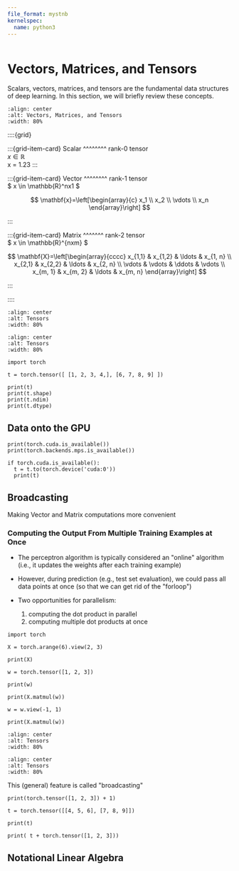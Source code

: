```yaml
---
file_format: mystnb
kernelspec:
  name: python3
---
```


```{title} Tensors in Deep Learning
```

# Vectors, Matrices, and Tensors

Scalars, vectors, matrices, and tensors are the fundamental data structures of deep learning. In this section, 
we will briefly review these concepts.

```{image} https://cdn.mathpix.com/snip/images/Y_juJrbZqtF4epAy9Cec8XteBLhamj40IpZXC5ZpgQQ.original.fullsize.png
:align: center
:alt: Vectors, Matrices, and Tensors
:width: 80%
```

::::{grid}

:::{grid-item-card}
Scalar
^^^^^^^^
rank-0 tensor \
$x \in \mathbb{R}$ \
x = 1.23
:::

:::{grid-item-card}
Vector
^^^^^^^^
rank-1 tensor \
$ x \in \mathbb{R}^nx1 $

$$
\mathbf{x}=\left[\begin{array}{c}
x_1 \\
x_2 \\
\vdots \\
x_n
\end{array}\right]
$$

:::

:::{grid-item-card}
Matrix
^^^^^^^
rank-2 tensor \
$ x \in \mathbb{R}^{nxm} $

$$
\mathbf{X}=\left[\begin{array}{cccc}
x_{1,1} & x_{1,2} & \ldots & x_{1, n} \\
x_{2,1} & x_{2,2} & \ldots & x_{2, n} \\
\vdots & \vdots & \ddots & \vdots \\
x_{m, 1} & x_{m, 2} & \ldots & x_{m, n}
\end{array}\right]
$$

:::

::::

```{image} https://cdn.mathpix.com/snip/images/t9O1Rt9T21I9shWUbtG1sH6YiMeK5eufyU4wEYy-RqY.original.fullsize.png
:align: center
:alt: Tensors
:width: 80%
```

```{image} https://cdn.mathpix.com/snip/images/u2lbBxLj26_4sob7u8kYhUpS6viFBG-5F44VPTaohfo.original.fullsize.png
:align: center
:alt: Tensors
:width: 80%
```

```{code-cell}
import torch

t = torch.tensor([ [1, 2, 3, 4,], [6, 7, 8, 9] ])

print(t)
print(t.shape)
print(t.ndim)
print(t.dtype)
```

## Data onto the GPU

```{code-cell}
print(torch.cuda.is_available())
print(torch.backends.mps.is_available())

if torch.cuda.is_available():
  t = t.to(torch.device('cuda:0'))
  print(t)

```

## Broadcasting
Making Vector and Matrix computations more convenient

### Computing the Output From Multiple Training Examples at Once

- The perceptron algorithm is typically considered an "online" algorithm (i.e., it updates the weights after each training example)
- However, during prediction (e.g., test set evaluation), we could pass all data points at once (so that we can get rid of the "forloop")

- Two opportunities for parallelism:
  1. computing the dot product in parallel
  2. computing multiple dot products at once

```{code-cell}
import torch

X = torch.arange(6).view(2, 3)

print(X)

w = torch.tensor([1, 2, 3])

print(w)

print(X.matmul(w))

w = w.view(-1, 1)

print(X.matmul(w))

```

```{image} https://cdn.mathpix.com/snip/images/5eUYAGDulkXuDNzneDFAkZsn7H23MAwqJqLwXXkatBg.original.fullsize.png
:align: center
:alt: Tensors
:width: 80%
```

```{image} https://cdn.mathpix.com/snip/images/M_6h0q8LI4T7d-kxO2-PNNh4SDyItzmInpU2rISv4zw.original.fullsize.png
:align: center
:alt: Tensors
:width: 80%
```

This (general) feature is called "broadcasting"

```{code-cell}
print(torch.tensor([1, 2, 3]) + 1)

t = torch.tensor([[4, 5, 6], [7, 8, 9]])

print(t)

print( t + torch.tensor([1, 2, 3]))

```

## Notational Linear Algebra
